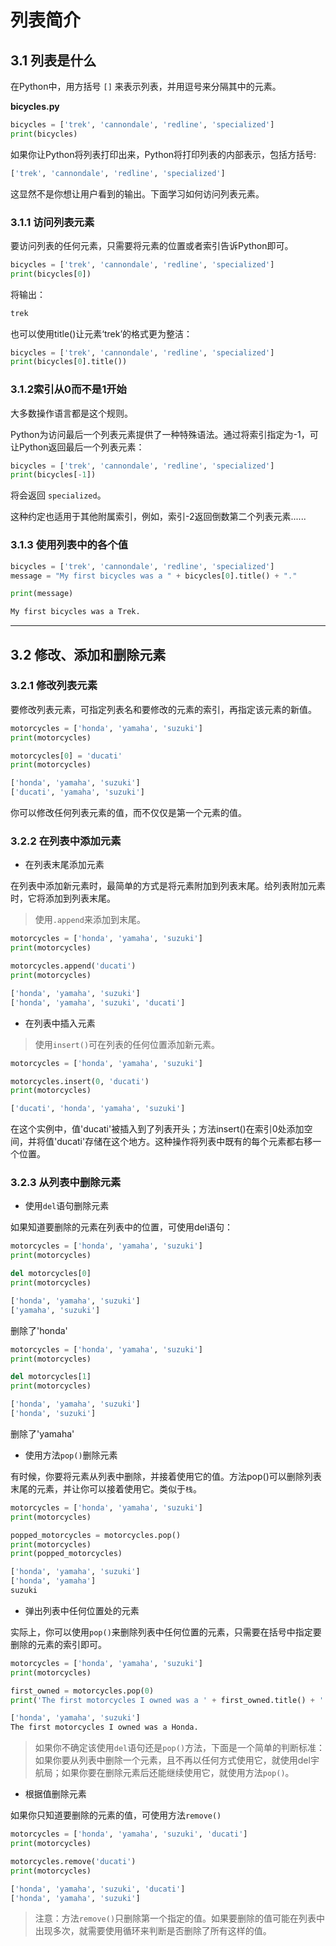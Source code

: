 # 列表简介

## 3.1 列表是什么

在Python中，用方括号 `[]` 来表示列表，并用逗号来分隔其中的元素。

**bicycles.py**

```python
bicycles = ['trek', 'cannondale', 'redline', 'specialized']
print(bicycles)
```

如果你让Python将列表打印出来，Python将打印列表的内部表示，包括方括号:

```python
['trek', 'cannondale', 'redline', 'specialized']
```

这显然不是你想让用户看到的输出。下面学习如何访问列表元素。

### 3.1.1 访问列表元素

要访问列表的任何元素，只需要将元素的位置或者索引告诉Python即可。

```python
bicycles = ['trek', 'cannondale', 'redline', 'specialized']
print(bicycles[0])
```

将输出：

```python
trek
```

也可以使用title()让元素‘trek’的格式更为整洁：

```python
bicycles = ['trek', 'cannondale', 'redline', 'specialized']
print(bicycles[0].title())
```

### 3.1.2索引从0而不是1开始

大多数操作语言都是这个规则。

Python为访问最后一个列表元素提供了一种特殊语法。通过将索引指定为-1，可让Python返回最后一个列表元素：

```py
bicycles = ['trek', 'cannondale', 'redline', 'specialized']
print(bicycles[-1])
```

将会返回 `specialized`。

这种约定也适用于其他附属索引，例如，索引-2返回倒数第二个列表元素......


### 3.1.3 使用列表中的各个值

```py
bicycles = ['trek', 'cannondale', 'redline', 'specialized']
message = "My first bicycles was a " + bicycles[0].title() + "."

print(message)
```

```py
My first bicycles was a Trek.
```

-----

## 3.2 修改、添加和删除元素

### 3.2.1 修改列表元素

要修改列表元素，可指定列表名和要修改的元素的索引，再指定该元素的新值。

```py
motorcycles = ['honda', 'yamaha', 'suzuki']
print(motorcycles)

motorcycles[0] = 'ducati'
print(motorcycles)
```

```py
['honda', 'yamaha', 'suzuki']
['ducati', 'yamaha', 'suzuki']
```

你可以修改任何列表元素的值，而不仅仅是第一个元素的值。

### 3.2.2 在列表中添加元素

* 在列表末尾添加元素

在列表中添加新元素时，最简单的方式是将元素附加到列表末尾。给列表附加元素时，它将添加到列表末尾。

> 使用`.append`来添加到末尾。

```py
motorcycles = ['honda', 'yamaha', 'suzuki']
print(motorcycles)

motorcycles.append('ducati')
print(motorcycles)
```

```py
['honda', 'yamaha', 'suzuki']
['honda', 'yamaha', 'suzuki', 'ducati']
```

* 在列表中插入元素

> 使用`insert()`可在列表的任何位置添加新元素。

```py
motorcycles = ['honda', 'yamaha', 'suzuki']

motorcycles.insert(0, 'ducati')
print(motorcycles)
```

```py
['ducati', 'honda', 'yamaha', 'suzuki']
```

在这个实例中，值'ducati'被插入到了列表开头；方法insert()在索引0处添加空间，并将值'ducati'存储在这个地方。这种操作将列表中既有的每个元素都右移一个位置。

### 3.2.3 从列表中删除元素

* 使用`del`语句删除元素

如果知道要删除的元素在列表中的位置，可使用del语句：

```py
motorcycles = ['honda', 'yamaha', 'suzuki']
print(motorcycles)

del motorcycles[0]
print(motorcycles)
```

```py
['honda', 'yamaha', 'suzuki']
['yamaha', 'suzuki']
```

删除了'honda'

```py
motorcycles = ['honda', 'yamaha', 'suzuki']
print(motorcycles)

del motorcycles[1]
print(motorcycles)
```

```py
['honda', 'yamaha', 'suzuki']
['honda', 'suzuki']
```

删除了'yamaha'

* 使用方法`pop()`删除元素

有时候，你要将元素从列表中删除，并接着使用它的值。方法pop()可以删除列表末尾的元素，并让你可以接着使用它。类似于`栈`。

```py
motorcycles = ['honda', 'yamaha', 'suzuki']
print(motorcycles)

popped_motorcycles = motorcycles.pop()
print(motorcycles)
print(popped_motorcycles)
```

```py
['honda', 'yamaha', 'suzuki']
['honda', 'yamaha']
suzuki
```

* 弹出列表中任何位置处的元素

实际上，你可以使用`pop()`来删除列表中任何位置的元素，只需要在括号中指定要删除的元素的索引即可。

```py
motorcycles = ['honda', 'yamaha', 'suzuki']
print(motorcycles)

first_owned = motorcycles.pop(0)
print('The first motorcycles I owned was a ' + first_owned.title() + '.')
```

```py
['honda', 'yamaha', 'suzuki']
The first motorcycles I owned was a Honda.
```

> 如果你不确定该使用`del`语句还是`pop()`方法，下面是一个简单的判断标准：如果你要从列表中删除一个元素，且不再以任何方式使用它，就使用del宇航局；如果你要在删除元素后还能继续使用它，就使用方法`pop()`。

* 根据值删除元素

如果你只知道要删除的元素的值，可使用方法`remove()`

```py
motorcycles = ['honda', 'yamaha', 'suzuki', 'ducati']
print(motorcycles)

motorcycles.remove('ducati')
print(motorcycles)
```

```py
['honda', 'yamaha', 'suzuki', 'ducati']
['honda', 'yamaha', 'suzuki']
```
> 注意：方法`remove()`只删除第一个指定的值。如果要删除的值可能在列表中出现多次，就需要使用循环来判断是否删除了所有这样的值。